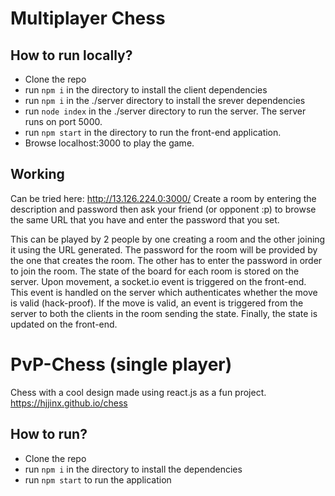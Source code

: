 # Multiplayer Chess

## How to run locally?

- Clone the repo
- run `npm i` in the directory to install the client dependencies
- run `npm i` in the ./server directory to install the srever dependencies
- run `node index` in the ./server directory to run the server. The server runs on port 5000.
- run `npm start` in the directory to run the front-end application.
- Browse localhost:3000 to play the game.

## Working

Can be tried here: http://13.126.224.0:3000/
Create a room by entering the description and password then ask your friend (or opponent :p) to browse the same URL that you have and enter the password that you set.

This can be played by 2 people by one creating a room and the other joining it using the URL generated.
The password for the room will be provided by the one that creates the room. The other has to enter the password in order to join the room.
The state of the board for each room is stored on the server. Upon movement, a socket.io event is triggered on the front-end.
This event is handled on the server which authenticates whether the move is valid (hack-proof).
If the move is valid, an event is triggered from the server to both the clients in the room sending the state.
Finally, the state is updated on the front-end.

# PvP-Chess (single player)

Chess with a cool design made using react.js as a fun project.
https://hjjinx.github.io/chess

## How to run?

- Clone the repo
- run `npm i` in the directory to install the dependencies
- run `npm start` to run the application
